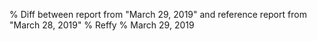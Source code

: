 % Diff between report from "March 29, 2019" and reference report from "March 28, 2019"
% Reffy
% March 29, 2019

